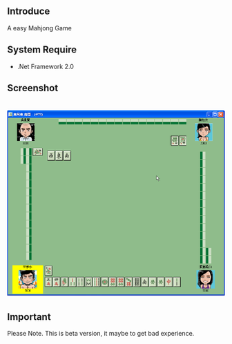 ## Introduce ##

A easy Mahjong Game

## System Require ##

* .Net Framework 2.0

## Screenshot ##

# [![Mahjong Screenshot](https://github.com/Superbil/mahjong/blob/master/mahjong_screenshot.png?raw=true)](#)

## Important ##

Please Note. This is beta version, it maybe to get bad experience.
